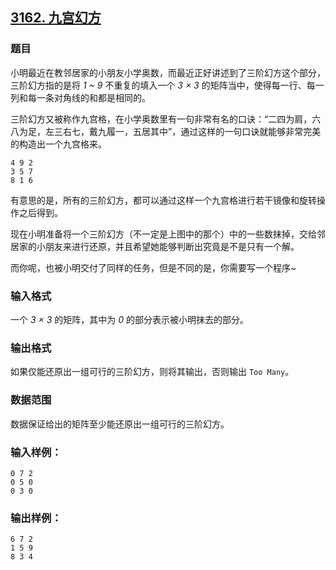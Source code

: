 ## [3162. 九宫幻方](https://www.acwing.com/problem/content/3165/)

### 题目

小明最近在教邻居家的小朋友小学奥数，而最近正好讲述到了三阶幻方这个部分，三阶幻方指的是将 *1 ~ 9* 不重复的填入一个 *3 × 3* 的矩阵当中，使得每一行、每一列和每一条对角线的和都是相同的。

三阶幻方又被称作九宫格，在小学奥数里有一句非常有名的口诀：“二四为肩，六八为足，左三右七，戴九履一，五居其中”，通过这样的一句口诀就能够非常完美的构造出一个九宫格来。

```
4 9 2
3 5 7
8 1 6
```

有意思的是，所有的三阶幻方，都可以通过这样一个九宫格进行若干镜像和旋转操作之后得到。

现在小明准备将一个三阶幻方（不一定是上图中的那个）中的一些数抹掉，交给邻居家的小朋友来进行还原，并且希望她能够判断出究竟是不是只有一个解。

而你呢，也被小明交付了同样的任务，但是不同的是，你需要写一个程序~

### 输入格式

一个 *3 × 3* 的矩阵，其中为 *0* 的部分表示被小明抹去的部分。

### 输出格式

如果仅能还原出一组可行的三阶幻方，则将其输出，否则输出 `Too Many`。

### 数据范围

数据保证给出的矩阵至少能还原出一组可行的三阶幻方。

### 输入样例：

```
0 7 2
0 5 0
0 3 0
```

### 输出样例：

```
6 7 2
1 5 9
8 3 4
```
